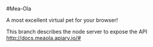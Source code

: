 #Mea-Ola

A most excellent virtual pet for your browser!

This branch describes the node server to expose the API
http://docs.meaola.apiary.io/#
